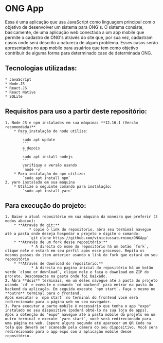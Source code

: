 # ONG App

Essa é uma aplicação que usa JavaScript como linguagem principal com o objetivo de desenvolver um sistema para ONG's. O sistema consiste, basicamente, de uma aplicação web conectada a um app mobile que permite o cadastro de ONG's através do site que, por sua vez, cadastram casos onde será descrito a natureza de algum problema. Esses casos serão apresentados no app mobile para usuários que tem como objetivo contribuir de alguma forma para determinado caso de determinada ONG. 

## **Tecnologias utilizadas:**
    * JavaScript
    * Node.JS
    * React.JS
    * React Native
    * SQLite

## **Requisitos para uso a partir deste repositório:**
    1. Node JS e npm instalados em sua máquina: **12.16.1 (Versão recomendada)**
        * Para instalação do node utilize:
            ```
            sudo apt update
            ```
            e depois
            ```
            sudo apt install nodejs
            ```
            verifique a versão usando
            `node -v`
        * Para instalação do npm utilize:
            `sudo apt install npm`
    2. yarn instalado em sua máquina
        * Utilize o seguinte comando para instalação:
            `sudo apt install yarn`

## **Para execução do projeto:**
    1. Baixe o atual repositório em sua máquina da maneira que preferir (3 modos abaixo):
        * **Através do git:**
               * copie o link do repositorio, abra seu terminal navegue até a pasta onde deseja hospedar o projeto e digite o comando:
               `git clone https://github.com/viniciussaturnino/ONGApp`
        * **Através de um fork desse repositório:**
                * A direita do nome do repositório há um botão `fork`, clique nele e estará em seu perfil após esse processo. Repita os mesmos passos do item anterior usando o link do fork que estará em seu repositório
        * **Através de download do repositório:**
                * A direita na pagina inicial do repositório há um botão verde `clone or download`, clique nele e faça o download em ZIP do projeto. Descompacte na pasta onde foi baixado.
    2. Abra **dois** terminais, em um deles navegue até a pasta do projeto usando `cd` e execute o comando `cd backend` para entrar na pasta do backend da aplicação. Em seguida execute `npm start`. Faça o mesmo no **outro** terminal para o frontend.
    Após executar o `npm start` no terminal do frontend você será redirecionado para a página web no seu navegador.
    3. Para executar a parte mobile é necessário que tenha o app "expo" instalado no seu dispositivo (poderá obtê-lo na sua loja de apps). Após a obtenção do "expo" navegue até a pasta mobile do projeto em um outro terminal e execute `yarn start`, você será redirecionado para uma página na web. Espere alguns segundo até aparecer um QR Code na tela que deverá ser scaneado pela camera do seu dispositivo. Você sera redirecionado para o app expo com a aplicação mobile desse repositório.